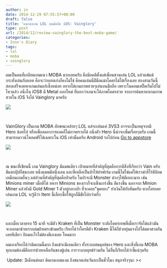 ```yaml
---
author: in
date: 2014-12-29 07:55:57+00:00
draft: false
title: 'แนะนำเกม LOL บนมือถือ iOS: Vainglory'
type: post
url: /2014/12/review-vainglory-the-best-moba-game/
categories:
- Innn's Diary
tags:
- lol
- moba
- vainglory
---
```


ผมเป็นคนที่เกลียดเกมแนว MOBA มากเลยครับ คือมีอคติตั้งแต่เพื่อนชวนเล่น LOL แล้วแพ้แม้กระทั่งเล่นกับบอท คือจะว่าบอทเก่งก็คงไม่ใช่ คือคนเล่นนี่ฝีมือแม่งโคตรไม่ได้เรื่องเลย สองสามวันนี้สอบเสร็จเลยหาเกมเล่นแก้เซ็งหน่อย อยากได้เกมภาพสวยๆเล่นบนมือถือ เพราะในคอมเสป็คเริ่มไปไม่ไหวแล้ว อนึ่งใน iOS8 มี Metal ออกใหม่ ที่บอกว่าเกมจะได้ภาพโคตรสวย จากการค้นหาหาเกมภาพสวยใน iOS จึงได้ Vainglory มาครับ


<!-- more -->



[![](https://www.cyruszhang.com/wp-content/uploads/2014/12/wpid-Photo-20141229145534942.jpg)
](https://www.cyruszhang.com/wp-content/uploads/2014/12/wpid-Photo-20141229145534942.jpg)




 




VainGlory เป็นเกม MOBA ลักษณะคล้ายๆ LOL แต่จะเล่นแค่ 3VS3 อาจจะเป็นเหตุจากมี Hero น้อยไป หรือเพื่อลดอาการแลคก็ไม่อาจทราบได้ อนึ่งตัว Hero นี่น่าจะเพื่มเรื่อยๆครับ เกมนี้สามารถดาวน์โหลดฟรีได้เฉพาะใน iOS เท่านั้นครับ Android รอไปก่อน [Go to appstore](https://itunes.apple.com/th/app/vainglory/id671464704?mt=8)




[![](https://www.cyruszhang.com/wp-content/uploads/2014/12/wpid-Photo-20141229145535562.jpg)
](https://www.cyruszhang.com/wp-content/uploads/2014/12/wpid-Photo-20141229145535562.jpg)




 




ณ ขณะที่เขียนนี้ เกม Vainglory มีแมพเดียว เป้าหมายที่สำคัญที่สุดคือการตีสิ่งที่เรียกว่า Vain ครับ ตีแตกปุ้ปก็ชนะเลย หนึ่งแมพมีหนึ่งเลน และที่เหลือเป็นป่าให้ทำฟาร์ม เกมนี้ไม่ใช่แค่ให้เราฆ่าฮีโร่ตีป้อมเหมือนเกมอื่นๆ แต่ส่วนที่สำคัญที่สุดคือป่าครับ ในป่าจะมี Monster ต่างๆให้ตีเยอะมาก เช่น Minions miner เมื่อตีได้ ทหาร Minions ของเราก็จะแข็งแกร่งขึ้น ตีแรงขึ้น นอกจาก Minion Miner แล้วยังมี Gold Miner 1 ตัวอยู่กลางป่า ที่จะคอย"ขุดทอง" ทำเงินให้กับทีมครับ หากใครเคยเล่นเกม LOL จะรู้ดีว่า Item นี้เลือกซื้อให้ถูกก็มีชัยไปกว่าครึ่ง




[![](https://www.cyruszhang.com/wp-content/uploads/2014/12/wpid-Photo-20141229145535748.jpg)
](https://www.cyruszhang.com/wp-content/uploads/2014/12/wpid-Photo-20141229145535748.jpg)




 




และเมื่อเวลาครบ 15 นาที จะมีตัว Kraken ที่เป็น Monster ระดับโคตรเทพที่เมื่อเราจับได้แล้วมันจะออกมาช่วยเราถล่มฝ่ายตรงข้ามครับ เรียกได้ว่าใครตีตัว Kraken นี้ได้ก็ช่วยทุ่นแรงไปได้มหาศาลกันเลยทีเดียว ป้อมอะไรไม่ต้องตีเองเลย โหดมาก




ผมเองเรียกได้ว่าติดเกมนี้มาก ถึงแม้จะมีเลนเดียว ทั้งระบบสมดุลย์ของ Hero และสิ่งที่เกม MOBA ทุกเกมต้องมีคือการช่วยเหลือกันของผู้เล่น การวางกลยุทธ์ร่วมกัน ไม่งั้นก็เรียกได้ว่าซี้แน่ๆครับ




 Update: 3เดือนต่อมา ติดเกมงอมแงม ถึงขนาดเล่นวันละเป็นชั่วโมง สนุกจริงๆนะ ><




 




 




 

